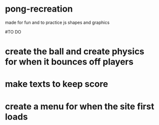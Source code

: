 # pong-recreation
made for fun and to practice js shapes and graphics 

#TO DO
# create the ball and create physics for when it bounces off players 
# make texts to keep score 
# create a menu for when the site first loads 
